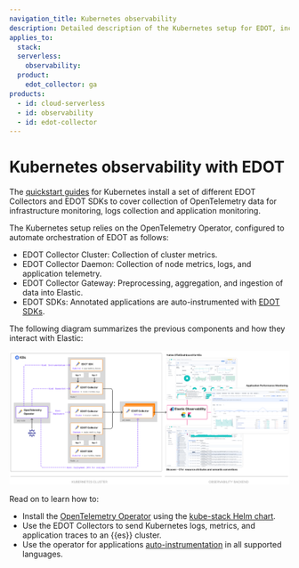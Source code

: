 ```yaml
---
navigation_title: Kubernetes observability
description: Detailed description of the Kubernetes setup for EDOT, including components and customization guidance.
applies_to:
  stack:
  serverless:
    observability:
  product:
    edot_collector: ga
products:
  - id: cloud-serverless
  - id: observability
  - id: edot-collector
---
```


# Kubernetes observability with EDOT

The [quickstart guides](/reference/quickstart/index.md) for Kubernetes install a set of different EDOT Collectors and EDOT SDKs to cover collection of OpenTelemetry data for infrastructure monitoring, logs collection and application monitoring.

The Kubernetes setup relies on the OpenTelemetry Operator, configured to automate orchestration of EDOT as follows:

* EDOT Collector Cluster: Collection of cluster metrics.
* EDOT Collector Daemon: Collection of node metrics, logs, and application telemetry.
* EDOT Collector Gateway: Preprocessing, aggregation, and ingestion of data into Elastic.
* EDOT SDKs: Annotated applications are auto-instrumented with [EDOT SDKs](/reference/edot-sdks/index.md).

The following diagram summarizes the previous components and how they interact with Elastic:

![K8s-architecture](../../images/EDOT-K8s-architecture.png)

Read on to learn how to:

- Install the [OpenTelemetry Operator](https://github.com/open-telemetry/opentelemetry-operator/) using the [kube-stack Helm chart](https://github.com/open-telemetry/opentelemetry-helm-charts/tree/main/charts/opentelemetry-kube-stack).
- Use the EDOT Collectors to send Kubernetes logs, metrics, and application traces to an {{es}} cluster.
- Use the operator for applications [auto-instrumentation](https://opentelemetry.io/docs/kubernetes/operator/automatic/) in all supported languages.
